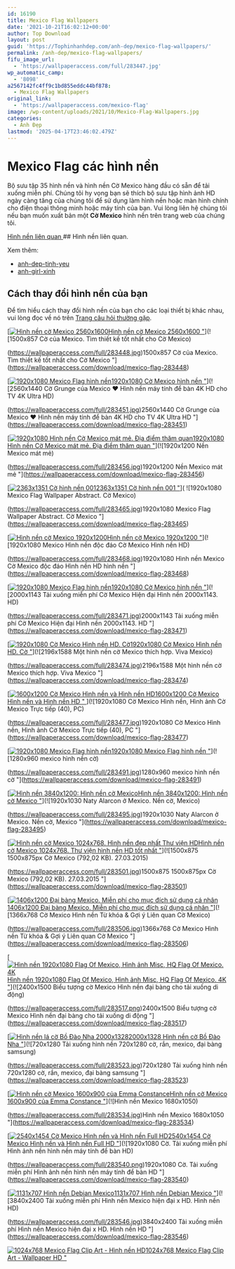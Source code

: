 ```yaml
---
id: 16190
title: Mexico Flag Wallpapers
date: '2021-10-21T16:02:12+00:00'
author: Top Download
layout: post
guid: 'https://Tophinhanhdep.com/anh-dep/mexico-flag-wallpapers/'
permalink: /anh-dep/mexico-flag-wallpapers/
fifu_image_url:
  - 'https://wallpaperaccess.com/full/283447.jpg'
wp_automatic_camp:
  - '8098'
a2567142fc4ff9c1bd855eddc44bf878:
  - Mexico Flag Wallpapers
original_link:
  - 'https://wallpaperaccess.com/mexico-flag'
image: /wp-content/uploads/2021/10/Mexico-Flag-Wallpapers.jpg
categories:
  - Ảnh Đẹp
lastmod: '2025-04-17T23:46:02.479Z'
---
```

# Mexico Flag các hình nền

Bộ sưu tập 35 hình nền và hình nền Cờ Mexico hàng đầu có sẵn để tải xuống miễn phí. Chúng tôi hy vọng bạn sẽ thích bộ sưu tập hình ảnh HD ngày càng tăng của chúng tôi để sử dụng làm hình nền hoặc màn hình chính cho điện thoại thông minh hoặc máy tính của bạn. Vui lòng liên hệ chúng tôi nếu bạn muốn xuất bản một **Cờ Mexico** hình nền trên trang web của chúng tôi.

[Hình nền liên quan ](#related) ## Hình nền liên quan.

   
 Xem thêm:

   
- [anh-dep-tinh-yeu](https://tophinhanhdep.com/anh-tinh-yeu/anh-dep-tinh-yeu/)
- [anh-girl-xinh](https://tophinhanhdep.com/gai-xinh/anh-girl-xinh/)

## Cách thay đổi hình nền của bạn

Để tìm hiểu cách thay đổi hình nền của bạn cho các loại thiết bị khác nhau, vui lòng đọc về nó trên [Trang câu hỏi thường gặp](https://tophinhanhdep.com/faq/).

  
[[![Hình nền cờ Mexico 2560x1600](https://wallpaperaccess.com/full/283447.jpg)Hình nền cờ Mexico 2560x1600 "](https://wallpaperaccess.com/download/mexico-flag-283447)](![1500x857 Cờ của Mexico.  Tìm thiết kế tốt nhất cho Cờ Mexico)

(https://wallpaperaccess.com/full/283448.jpg)1500x857 Cờ của Mexico. Tìm thiết kế tốt nhất cho Cờ Mexico "](https://wallpaperaccess.com/download/mexico-flag-283448)

[[![1920x1080 Mexico Flag hình nền](https://wallpaperaccess.com/full/283449.jpg)1920x1080 Cờ Mexico hình nền "](https://wallpaperaccess.com/download/mexico-flag-283449)](![2560x1440 Cờ Grunge của Mexico ❤ Hình nền máy tính để bàn 4K HD cho TV 4K Ultra HD)

(https://wallpaperaccess.com/full/283451.jpg)2560x1440 Cờ Grunge của Mexico ❤ Hình nền máy tính để bàn 4K HD cho TV 4K Ultra HD "](https://wallpaperaccess.com/download/mexico-flag-283451)

[[![1920x1080 Hình nền Cờ Mexico mát mẻ.  Địa điểm thăm quan](https://wallpaperaccess.com/full/283454.png)1920x1080 Hình nền Cờ Mexico mát mẻ. Địa điểm thăm quan "](https://wallpaperaccess.com/download/mexico-flag-283454)](![1920x1200 Nền Mexico mát mẻ)

(https://wallpaperaccess.com/full/283456.jpg)1920x1200 Nền Mexico mát mẻ "](https://wallpaperaccess.com/download/mexico-flag-283456)

[[![2363x1351 Cờ hình nền 001](https://wallpaperaccess.com/full/283459.jpg)2363x1351 Cờ hình nền 001 "](https://wallpaperaccess.com/download/mexico-flag-283459)]( ![1920x1080 Mexico Flag Wallpaper Abstract.  Cờ Mexico)

(https://wallpaperaccess.com/full/283465.jpg)1920x1080 Mexico Flag Wallpaper Abstract. Cờ Mexico "](https://wallpaperaccess.com/download/mexico-flag-283465)

[[![Hình nền cờ Mexico 1920x1200](https://wallpaperaccess.com/full/283466.jpg)Hình nền cờ Mexico 1920x1200 "](https://wallpaperaccess.com/download/mexico-flag-283466)](![1920x1080 Mexico Hình nền độc đáo Cờ Mexico Hình nền HD)

(https://wallpaperaccess.com/full/283468.jpg)1920x1080 Hình nền Mexico Cờ Mexico độc đáo Hình nền HD hình nền "](https://wallpaperaccess.com/download/mexico-flag-283468)

[[![1920x1080 Mexico Flag hình nền](https://wallpaperaccess.com/full/283470.jpg)1920x1080 Cờ Mexico hình nền "](https://wallpaperaccess.com/download/mexico-flag-283470)](![2000x1143 Tải xuống miễn phí Cờ Mexico Hiện đại Hình nền 2000x1143.  HD)

(https://wallpaperaccess.com/full/283471.jpg)2000x1143 Tải xuống miễn phí Cờ Mexico Hiện đại Hình nền 2000x1143. HD "](https://wallpaperaccess.com/download/mexico-flag-283471)

[[![1920x1080 Cờ Mexico Hình nền HD.  Cờ](https://wallpaperaccess.com/full/283473.jpg)1920x1080 Cờ Mexico Hình nền HD. Cờ "](https://wallpaperaccess.com/download/mexico-flag-283473)](![2196x1588 Một hình nền cờ Mexico thích hợp.  Viva Mexico)

(https://wallpaperaccess.com/full/283474.jpg)2196x1588 Một hình nền cờ Mexico thích hợp. Viva Mexico "](https://wallpaperaccess.com/download/mexico-flag-283474)

[[![1600x1200 Cờ ​​Mexico Hình nền và Hình nền HD](https://wallpaperaccess.com/full/283476.jpg)1600x1200 Cờ ​​Mexico Hình nền và Hình nền HD " ](https://wallpaperaccess.com/download/mexico-flag-283476)](![1920x1080 Cờ Mexico Hình nền, Hình ảnh Cờ Mexico Trực tiếp (40), PC)

(https://wallpaperaccess.com/full/283477.jpg)1920x1080 Cờ Mexico Hình nền, Hình ảnh Cờ Mexico Trực tiếp (40), PC "](https://wallpaperaccess.com/download/mexico-flag-283477)

[[![1920x1080 Mexico Flag hình nền](https://wallpaperaccess.com/full/283481.jpg)1920x1080 Mexico Flag hình nền "](https://wallpaperaccess.com/download/mexico-flag-283481)](![1280x960 mexico hình nền cờ)

(https://wallpaperaccess.com/full/283491.jpg)1280x960 mexico hình nền cờ "](https://wallpaperaccess.com/download/mexico-flag-283491)

[[![Hình nền 3840x1200: Hình nền cờ Mexico](https://wallpaperaccess.com/full/283492.jpg)Hình nền 3840x1200: Hình nền cờ Mexico "](https://wallpaperaccess.com/download/mexico-flag-283492)](![1920x1030 Naty Alarcon ở Mexico.  Nền cờ, Mexico)

(https://wallpaperaccess.com/full/283495.jpg)1920x1030 Naty Alarcon ở Mexico. Nền cờ, Mexico "](https://wallpaperaccess.com/download/mexico-flag-283495)

[[![Hình nền cờ Mexico 1024x768.  Hình nền đẹp nhất Thư viện HD](https://wallpaperaccess.com/full/283496.jpg)Hình nền cờ Mexico 1024x768. Thư viện hình nền HD tốt nhất "](https://wallpaperaccess.com/download/mexico-flag-283496)](![1500x875 1500x875px Cờ Mexico (792,02 KB).  27.03.2015)

(https://wallpaperaccess.com/full/283501.jpg)1500x875 1500x875px Cờ Mexico (792,02 KB). 27.03.2015 "](https://wallpaperaccess.com/download/mexico-flag-283501)

[[![1406x1200 Đại bàng Mexico.  Miễn phí cho mục đích sử dụng cá nhân](https://wallpaperaccess.com/full/283503.jpg)1406x1200 Đại bàng Mexico. Miễn phí cho mục đích sử dụng cá nhân "](https://wallpaperaccess.com/download/mexico-flag-283503)](![1366x768 Cờ Mexico Hình nền Từ khóa & Gợi ý Liên quan Cờ Mexico)

(https://wallpaperaccess.com/full/283506.jpg)1366x768 Cờ Mexico Hình nền Từ khóa &amp; Gợi ý Liên quan Cờ Mexico "](https://wallpaperaccess.com/download/mexico-flag-283506)

[[![Hình nền 1920x1080 Flag Of Mexico, Hình ảnh Misc, HQ Flag Of Mexico.  4K](https://wallpaperaccess.com/full/283510.jpg)Hình nền 1920x1080 Flag Of Mexico, Hình ảnh Misc, HQ Flag Of Mexico. 4K "](https://wallpaperaccess.com/download/mexico-flag-283510)](![2400x1500 Biểu tượng cờ Mexico Hình nền đại bàng cho tải xuống di động)

(https://wallpaperaccess.com/full/283517.png)2400x1500 Biểu tượng cờ Mexico Hình nền đại bàng cho tải xuống di động "](https://wallpaperaccess.com/download/mexico-flag-283517)

[[![Hình nền lá cờ Bồ Đào Nha 2000x1328](https://wallpaperaccess.com/full/283520.jpg)2000x1328 Hình nền cờ Bồ Đào Nha "](https://wallpaperaccess.com/download/mexico-flag-283520)](![720x1280 Tải xuống hình nền 720x1280 cờ, rắn, mexico, đại bàng samsung)

(https://wallpaperaccess.com/full/283523.jpg)720x1280 Tải xuống hình nền 720x1280 cờ, rắn, mexico, đại bàng samsung "](https://wallpaperaccess.com/download/mexico-flag-283523)

[[![Hình nền cờ Mexico 1600x900 của Emma Constance](https://wallpaperaccess.com/full/283530.jpg)Hình nền cờ Mexico 1600x900 của Emma Constance "](https://wallpaperaccess.com/download/mexico-flag-283530)](![Hình nền Mexico 1680x1050)

(https://wallpaperaccess.com/full/283534.jpg)Hình nền Mexico 1680x1050 "](https://wallpaperaccess.com/download/mexico-flag-283534)

[[![2540x1454 Cờ Mexico Hình nền và Hình nền Full HD](https://wallpaperaccess.com/full/283538.jpg)2540x1454 Cờ Mexico Hình nền và Hình nền Full HD "](https://wallpaperaccess.com/download/mexico-flag-283538)](![1920x1080 Cờ.  Tải xuống miễn phí Hình ảnh nền hình nền máy tính để bàn HD)

(https://wallpaperaccess.com/full/283540.png)1920x1080 Cờ. Tải xuống miễn phí Hình ảnh nền hình nền máy tính để bàn HD "](https://wallpaperaccess.com/download/mexico-flag-283540)

[[![1131x707 Hình nền Debian Mexico](https://wallpaperaccess.com/full/283543.jpg)1131x707 Hình nền Debian Mexico "](https://wallpaperaccess.com/download/mexico-flag-283543)](![3840x2400 Tải xuống miễn phí Hình nền Mexico hiện đại x HD.  Hình nền HD)

(https://wallpaperaccess.com/full/283546.jpg)3840x2400 Tải xuống miễn phí Hình nền Mexico hiện đại x HD. Hình nền HD "](https://wallpaperaccess.com/download/mexico-flag-283546)

[![1024x768 Mexico Flag Clip Art - Hình nền HD](https://wallpaperaccess.com/full/283548.jpg)1024x768 Mexico Flag Clip Art - Wallpaper HD "](https://wallpaperaccess.com/download/mexico-flag-283548)
